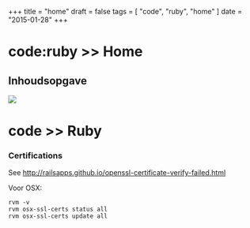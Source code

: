 +++
title = "home"
draft = false
tags = [
    "code",
    "ruby",
    "home"
]
date = "2015-01-28"
+++
# code:ruby >> Home 

## Inhoudsopgave 

<img style='' src='/img/indexmenu>.|js navbar nocookie'>

# code >> Ruby 

### Certifications 

See http://railsapps.github.io/openssl-certificate-verify-failed.html

Voor OSX:

```
rvm -v
rvm osx-ssl-certs status all
rvm osx-ssl-certs update all
```